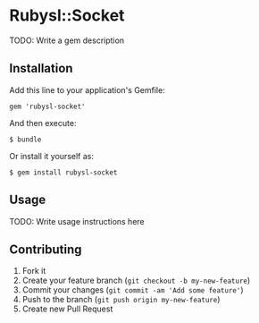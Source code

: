 # Rubysl::Socket

TODO: Write a gem description

## Installation

Add this line to your application's Gemfile:

    gem 'rubysl-socket'

And then execute:

    $ bundle

Or install it yourself as:

    $ gem install rubysl-socket

## Usage

TODO: Write usage instructions here

## Contributing

1. Fork it
2. Create your feature branch (`git checkout -b my-new-feature`)
3. Commit your changes (`git commit -am 'Add some feature'`)
4. Push to the branch (`git push origin my-new-feature`)
5. Create new Pull Request
